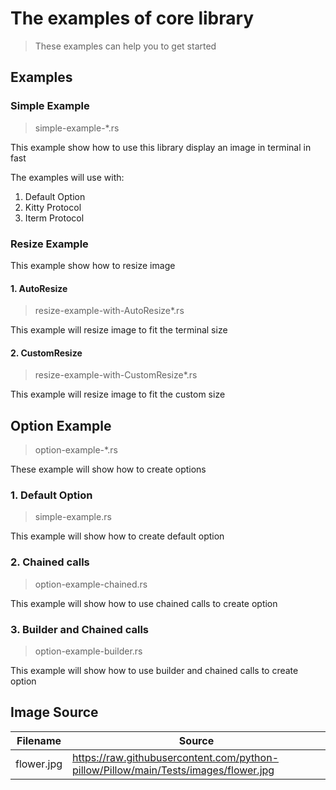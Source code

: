 # The examples of core library

>
> These examples can help you to get started

## Examples

### Simple Example

> simple-example-*.rs

This example show how to use this library display an image in terminal in fast

The examples will use with:

1. Default Option
2. Kitty Protocol
3. Iterm Protocol

### Resize Example

This example show how to resize image

#### 1. AutoResize

> resize-example-with-AutoResize*.rs

This example will resize image to fit the terminal size

#### 2. CustomResize

> resize-example-with-CustomResize*.rs

This example will resize image to fit the custom size

## Option Example

> option-example-*.rs

These example will show how to create options

### 1. Default Option

> simple-example.rs

This example will show how to create default option

### 2. Chained calls

> option-example-chained.rs

This example will show how to use chained calls to create option


### 3. Builder and Chained calls
> option-example-builder.rs

This example will show how to use builder and chained calls to create option

## Image Source

| Filename   | Source                                                                                |
|------------|---------------------------------------------------------------------------------------|
| flower.jpg | <https://raw.githubusercontent.com/python-pillow/Pillow/main/Tests/images/flower.jpg> |
